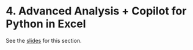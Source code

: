 # 4. Advanced Analysis + Copilot for Python in Excel

See the [slides](scipy-sheets-slides.pdf) for this section.